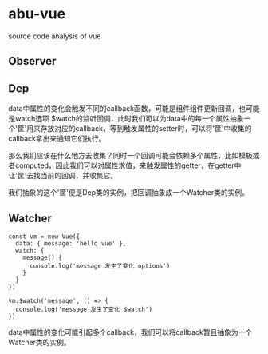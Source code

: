 # abu-vue
source code analysis of vue

## Observer

## Dep
data中属性的变化会触发不同的callback函数，可能是组件组件更新回调，也可能是watch选项 $watch的监听回调，此时我们可以为data中的每一个属性抽象一个'筐'用来存放对应的callback，等到触发属性的setter时，可以将'筐'中收集的callback拿出来通知它们执行。

那么我们应该在什么地方去收集？同时一个回调可能会依赖多个属性，比如模板或者computed，因此我们可以对属性求值，来触发属性的getter，在getter中让'筐'去找当前的回调，并收集它。

我们抽象的这个'筐'便是Dep类的实例，把回调抽象成一个Watcher类的实例。



## Watcher
```
const vm = new Vue({
  data: { message: 'hello vue' },
  watch: {
    message() {
      console.log('message 发生了变化 options')
    }
  }
})

vm.$watch('message', () => {
  console.log('message 发生了变化 $watch')
})
```
data中属性的变化可能引起多个callback，我们可以将callback暂且抽象为一个Watcher类的实例。



